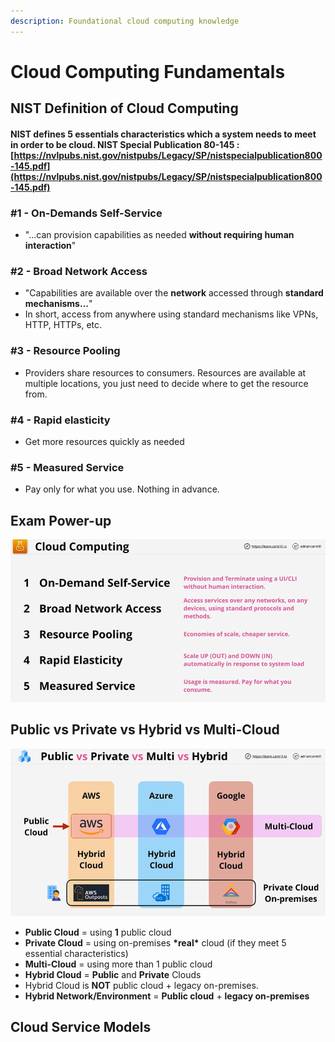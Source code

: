 ```yaml
---
description: Foundational cloud computing knowledge
---
```


# Cloud Computing Fundamentals

## NIST Definition of Cloud Computing

#### NIST defines 5 essentials characteristics which a system needs to meet in order to be cloud. NIST Special Publication 80-145 : [https://nvlpubs.nist.gov/nistpubs/Legacy/SP/nistspecialpublication800-145.pdf](https://nvlpubs.nist.gov/nistpubs/Legacy/SP/nistspecialpublication800-145.pdf)

### \#1 - On-Demands Self-Service

* "...can provision capabilities as needed **without requiring human interaction**"

### \#2 - Broad Network Access

* "Capabilities are available over the **network** accessed through **standard mechanisms...**"
* In short, access from anywhere using standard mechanisms like VPNs, HTTP, HTTPs, etc.

### \#3 - Resource Pooling 

* Providers share resources to consumers. Resources are available at multiple locations, you just need to decide where to get the resource from.

### \#4 - Rapid elasticity

* Get more resources quickly as needed

### \#5 - Measured Service

* Pay only for what you use. Nothing in advance.

## Exam Power-up

![](../.gitbook/assets/image%20%2838%29.png)

## Public vs Private vs Hybrid vs Multi-Cloud

![](../.gitbook/assets/image%20%2837%29.png)

* **Public Cloud** = using **1** public cloud
* **Private Cloud** = using on-premises **\*real\*** cloud \(if they meet 5 essential characteristics\)
* **Multi-Cloud** = using more than 1 public cloud
* **Hybrid Cloud** = **Public** and **Private** Clouds
* Hybrid Cloud is **NOT** public cloud + legacy on-premises.
* **Hybrid Network/Environment** = **Public cloud** + **legacy on-premises** 

##  Cloud Service Models



